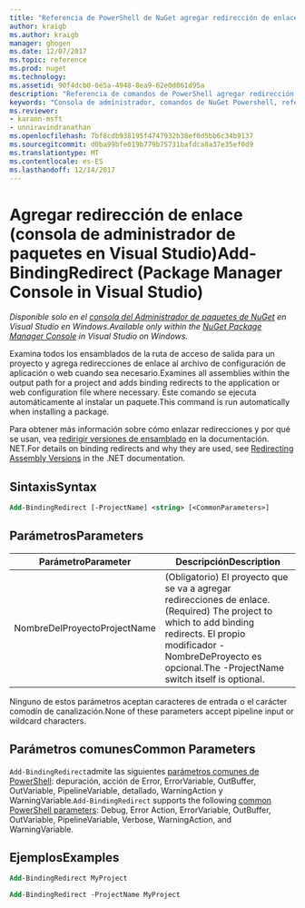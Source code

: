 ```yaml
---
title: "Referencia de PowerShell de NuGet agregar redirección de enlace | Documentos de Microsoft"
author: kraigb
ms.author: kraigb
manager: ghogen
ms.date: 12/07/2017
ms.topic: reference
ms.prod: nuget
ms.technology: 
ms.assetid: 90f4dcb0-6e5a-4948-8ea9-62e0d061d95a
description: "Referencia de comandos de PowerShell agregar redirección de enlace en la consola de administrador de paquetes de NuGet en Visual Studio."
keywords: "Consola de administrador, comandos de NuGet Powershell, referencia de NuGet Powershell, agregar redirección de enlace de paquete de NuGet"
ms.reviewer:
- karann-msft
- unniravindranathan
ms.openlocfilehash: 7bf8cdb938195f4747932b38ef0d5bb6c34b9137
ms.sourcegitcommit: d0ba99bfe019b779b75731bafdca8a37e35ef0d9
ms.translationtype: MT
ms.contentlocale: es-ES
ms.lasthandoff: 12/14/2017
---
```

# <a name="add-bindingredirect-package-manager-console-in-visual-studio"></a><span data-ttu-id="5cf47-104">Agregar redirección de enlace (consola de administrador de paquetes en Visual Studio)</span><span class="sxs-lookup"><span data-stu-id="5cf47-104">Add-BindingRedirect (Package Manager Console in Visual Studio)</span></span>

<span data-ttu-id="5cf47-105">*Disponible solo en el [consola del Administrador de paquetes de NuGet](Package-Manager-Console.md) en Visual Studio en Windows.*</span><span class="sxs-lookup"><span data-stu-id="5cf47-105">*Available only within the [NuGet Package Manager Console](Package-Manager-Console.md) in Visual Studio on Windows.*</span></span>

<span data-ttu-id="5cf47-106">Examina todos los ensamblados de la ruta de acceso de salida para un proyecto y agrega redirecciones de enlace al archivo de configuración de aplicación o web cuando sea necesario.</span><span class="sxs-lookup"><span data-stu-id="5cf47-106">Examines all assemblies within the output path for a project and adds binding redirects to the application or web configuration file where necessary.</span></span> <span data-ttu-id="5cf47-107">Este comando se ejecuta automáticamente al instalar un paquete.</span><span class="sxs-lookup"><span data-stu-id="5cf47-107">This command is run automatically when installing a package.</span></span>

<span data-ttu-id="5cf47-108">Para obtener más información sobre cómo enlazar redirecciones y por qué se usan, vea [redirigir versiones de ensamblado](https://docs.microsoft.com/dotnet/framework/configure-apps/redirect-assembly-versions) en la documentación. NET.</span><span class="sxs-lookup"><span data-stu-id="5cf47-108">For details on binding redirects and why they are used, see [Redirecting Assembly Versions](https://docs.microsoft.com/dotnet/framework/configure-apps/redirect-assembly-versions) in the .NET documentation.</span></span>

## <a name="syntax"></a><span data-ttu-id="5cf47-109">Sintaxis</span><span class="sxs-lookup"><span data-stu-id="5cf47-109">Syntax</span></span>

```ps
Add-BindingRedirect [-ProjectName] <string> [<CommonParameters>]
```

## <a name="parameters"></a><span data-ttu-id="5cf47-110">Parámetros</span><span class="sxs-lookup"><span data-stu-id="5cf47-110">Parameters</span></span>

| <span data-ttu-id="5cf47-111">Parámetro</span><span class="sxs-lookup"><span data-stu-id="5cf47-111">Parameter</span></span> | <span data-ttu-id="5cf47-112">Descripción</span><span class="sxs-lookup"><span data-stu-id="5cf47-112">Description</span></span> |
| --- | --- |
| <span data-ttu-id="5cf47-113">NombreDelProyecto</span><span class="sxs-lookup"><span data-stu-id="5cf47-113">ProjectName</span></span> | <span data-ttu-id="5cf47-114">(Obligatorio) El proyecto que se va a agregar redirecciones de enlace.</span><span class="sxs-lookup"><span data-stu-id="5cf47-114">(Required) The project to which to add binding redirects.</span></span> <span data-ttu-id="5cf47-115">El propio modificador - NombreDeProyecto es opcional.</span><span class="sxs-lookup"><span data-stu-id="5cf47-115">The -ProjectName switch itself is optional.</span></span> |

<span data-ttu-id="5cf47-116">Ninguno de estos parámetros aceptan caracteres de entrada o el carácter comodín de canalización.</span><span class="sxs-lookup"><span data-stu-id="5cf47-116">None of these parameters accept pipeline input or wildcard characters.</span></span>

## <a name="common-parameters"></a><span data-ttu-id="5cf47-117">Parámetros comunes</span><span class="sxs-lookup"><span data-stu-id="5cf47-117">Common Parameters</span></span>

<span data-ttu-id="5cf47-118">`Add-BindingRedirect`admite las siguientes [parámetros comunes de PowerShell](http://go.microsoft.com/fwlink/?LinkID=113216): depuración, acción de Error, ErrorVariable, OutBuffer, OutVariable, PipelineVariable, detallado, WarningAction y WarningVariable.</span><span class="sxs-lookup"><span data-stu-id="5cf47-118">`Add-BindingRedirect` supports the following [common PowerShell parameters](http://go.microsoft.com/fwlink/?LinkID=113216): Debug, Error Action, ErrorVariable, OutBuffer, OutVariable, PipelineVariable, Verbose, WarningAction, and WarningVariable.</span></span>

## <a name="examples"></a><span data-ttu-id="5cf47-119">Ejemplos</span><span class="sxs-lookup"><span data-stu-id="5cf47-119">Examples</span></span>

```ps
Add-BindingRedirect MyProject

Add-BindingRedirect -ProjectName MyProject
```